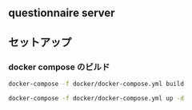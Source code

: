 ## questionnaire server

## セットアップ

### docker compose のビルド
```bash
docker-compose -f docker/docker-compose.yml build

```

```bash サーバーの構築
docker-compose -f docker/docker-compose.yml up -d
```